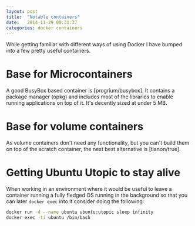 ```yaml
---
layout: post
title:  "Notable containers"
date:   2014-11-29 00:31:37
categories: docker containers
---
```

While getting familiar with different ways of using Docker I have bumped
into a few pretty useful containers.

# Base for Microcontainers

A good BusyBox based container is [progrium/busybox]. It contains a package manager
(opkg) and includes most of the libraries to enable running applications on top of it.
It's decently sized at under 5 MB.

# Base for volume containers

As volume containers don't need any functionality, but you can't build them on
top of the scratch container, the next best alternative is [tianon/true].

# Getting Ubuntu Utopic to stay alive

When working in an environment where it would be useful to leave a container
running a fully fledged OS running in the background so that you can later
`docker exec` into it consider doing the following:

```bash
docker run -d --name ubuntu ubuntu:utopic sleep infinity
docker exec -ti ubuntu /bin/bash
```
